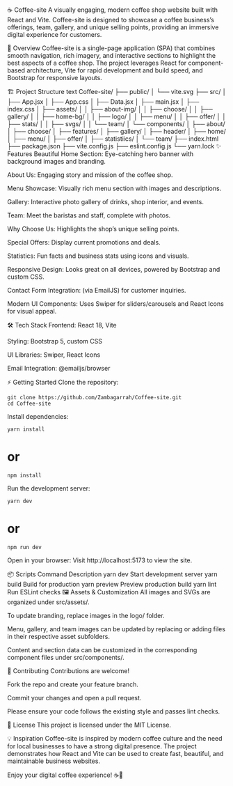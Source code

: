 ☕ Coffee-site
A visually engaging, modern coffee shop website built with React and Vite. Coffee-site is designed to showcase a coffee business’s offerings, team, gallery, and unique selling points, providing an immersive digital experience for customers.

🚀 Overview
Coffee-site is a single-page application (SPA) that combines smooth navigation, rich imagery, and interactive sections to highlight the best aspects of a coffee shop. The project leverages React for component-based architecture, Vite for rapid development and build speed, and Bootstrap for responsive layouts.

🏗️ Project Structure
text
Coffee-site/
├── public/
│   └── vite.svg
├── src/
│   ├── App.jsx
│   ├── App.css
│   ├── Data.jsx
│   ├── main.jsx
│   ├── index.css
│   ├── assets/
│   │   ├── about-img/
│   │   ├── choose/
│   │   ├── gallery/
│   │   ├── home-bg/
│   │   ├── logo/
│   │   ├── menu/
│   │   ├── offer/
│   │   ├── stats/
│   │   ├── svgs/
│   │   └── team/
│   └── components/
│       ├── about/
│       ├── choose/
│       ├── features/
│       ├── gallery/
│       ├── header/
│       ├── home/
│       ├── menu/
│       ├── offer/
│       ├── statistiics/
│       └── team/
├── index.html
├── package.json
├── vite.config.js
├── eslint.config.js
└── yarn.lock
✨ Features
Beautiful Home Section: Eye-catching hero banner with background images and branding.

About Us: Engaging story and mission of the coffee shop.

Menu Showcase: Visually rich menu section with images and descriptions.

Gallery: Interactive photo gallery of drinks, shop interior, and events.

Team: Meet the baristas and staff, complete with photos.

Why Choose Us: Highlights the shop’s unique selling points.

Special Offers: Display current promotions and deals.

Statistics: Fun facts and business stats using icons and visuals.

Responsive Design: Looks great on all devices, powered by Bootstrap and custom CSS.

Contact Form Integration: (via EmailJS) for customer inquiries.

Modern UI Components: Uses Swiper for sliders/carousels and React Icons for visual appeal.

🛠️ Tech Stack
Frontend: React 18, Vite

Styling: Bootstrap 5, custom CSS

UI Libraries: Swiper, React Icons

Email Integration: @emailjs/browser

⚡ Getting Started
Clone the repository:

```
git clone https://github.com/Zambagarrah/Coffee-site.git
cd Coffee-site

```
Install dependencies:

```
yarn install
```
# or

```
npm install
```
Run the development server:

```
yarn dev
```
# or
```
npm run dev
```
Open in your browser:
Visit http://localhost:5173 to view the site.

📦 Scripts
Command	Description
yarn dev	Start development server
yarn build	Build for production
yarn preview	Preview production build
yarn lint	Run ESLint checks
🖼️ Assets & Customization
All images and SVGs are organized under src/assets/.

To update branding, replace images in the logo/ folder.

Menu, gallery, and team images can be updated by replacing or adding files in their respective asset subfolders.

Content and section data can be customized in the corresponding component files under src/components/.

🤝 Contributing
Contributions are welcome!

Fork the repo and create your feature branch.

Commit your changes and open a pull request.

Please ensure your code follows the existing style and passes lint checks.

📄 License
This project is licensed under the MIT License.

💡 Inspiration
Coffee-site is inspired by modern coffee culture and the need for local businesses to have a strong digital presence. The project demonstrates how React and Vite can be used to create fast, beautiful, and maintainable business websites.

Enjoy your digital coffee experience! ☕🚀
